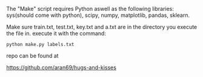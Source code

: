 The "Make" script requires Python aswell as the following libraries: sys(should come with python), scipy, numpy, matplotlib, pandas, sklearn.

Make sure train.txt, test.txt, key.txt and a.txt are in the directory you execute the file in. execute it with the command:

    python make.py labels.txt

repo can be found at

https://github.com/aran69/hugs-and-kisses
